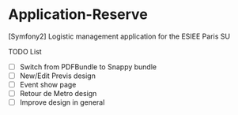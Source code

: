 # Application-Reserve
[Symfony2] Logistic management application for the ESIEE Paris SU

TODO List
- [ ] Switch from PDFBundle to Snappy bundle
- [ ] New/Edit Previs design
- [ ] Event show page
- [ ] Retour de Metro design
- [ ] Improve design in general

